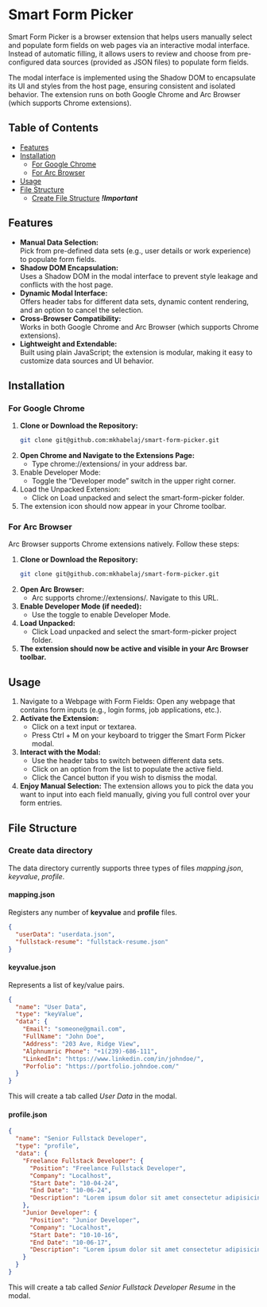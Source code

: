 # Smart Form Picker

Smart Form Picker is a browser extension that helps users manually select and populate form fields on web pages via an interactive modal interface. Instead of automatic filling, it allows users to review and choose from pre-configured data sources (provided as JSON files) to populate form fields.

The modal interface is implemented using the Shadow DOM to encapsulate its UI and styles from the host page, ensuring consistent and isolated behavior. The extension runs on both Google Chrome and Arc Browser (which supports Chrome extensions).

## Table of Contents

- [Features](#features)
- [Installation](#installation)
  - [For Google Chrome](#for-google-chrome)
  - [For Arc Browser](#for-arc-browser)
- [Usage](#usage)
- [File Structure](#file-structure)
  - [Create File Structure](#create-data-directory) **_!Important_**

## Features

- **Manual Data Selection:**  
  Pick from pre-defined data sets (e.g., user details or work experience) to populate form fields.
- **Shadow DOM Encapsulation:**  
  Uses a Shadow DOM in the modal interface to prevent style leakage and conflicts with the host page.
- **Dynamic Modal Interface:**  
  Offers header tabs for different data sets, dynamic content rendering, and an option to cancel the selection.
- **Cross-Browser Compatibility:**  
  Works in both Google Chrome and Arc Browser (which supports Chrome extensions).
- **Lightweight and Extendable:**  
  Built using plain JavaScript; the extension is modular, making it easy to customize data sources and UI behavior.

## Installation

### For Google Chrome

1. **Clone or Download the Repository:**
   ```bash
   git clone git@github.com:mkhabelaj/smart-form-picker.git
   ```
1. **Open Chrome and Navigate to the Extensions Page:**
   - Type chrome://extensions/ in your address bar.
1. Enable Developer Mode:
   - Toggle the “Developer mode” switch in the upper right corner.
1. Load the Unpacked Extension:
   - Click on Load unpacked and select the smart-form-picker folder.
1. The extension icon should now appear in your Chrome toolbar.

### For Arc Browser

Arc Browser supports Chrome extensions natively. Follow these steps:

1. **Clone or Download the Repository:**
   ```bash
   git clone git@github.com:mkhabelaj/smart-form-picker.git
   ```
1. **Open Arc Browser:**
   - Arc supports chrome://extensions/. Navigate to this URL.
1. **Enable Developer Mode (if needed):**
   - Use the toggle to enable Developer Mode.
1. **Load Unpacked:**
   - Click Load unpacked and select the smart-form-picker project folder.
1. **The extension should now be active and visible in your Arc Browser toolbar.**

## Usage

1. Navigate to a Webpage with Form Fields:
   Open any webpage that contains form inputs (e.g., login forms, job applications, etc.).
1. **Activate the Extension:**
   - Click on a text input or textarea.
   - Press Ctrl + M on your keyboard to trigger the Smart Form Picker modal.
1. **Interact with the Modal:**
   - Use the header tabs to switch between different data sets.
   - Click on an option from the list to populate the active field.
   - Click the Cancel button if you wish to dismiss the modal.
1. **Enjoy Manual Selection:**
   The extension allows you to pick the data you want to input into each field manually, giving you full control over your form entries.

## File Structure

### Create data directory

The data directory currently supports three types of files _mapping.json_, _keyvalue_, _profile_.

#### mapping.json

Registers any number of **keyvalue** and **profile** files.

```json
{
  "userData": "userdata.json",
  "fullstack-resume": "fullstack-resume.json"
}
```

#### keyvalue.json

Represents a list of key/value pairs.

```json
{
  "name": "User Data",
  "type": "keyValue",
  "data": {
    "Email": "someone@gmail.com",
    "FullName": "John Doe",
    "Address": "203 Ave, Ridge View",
    "Alphnumric Phone": "+1(239)-686-111",
    "LinkedIn": "https://www.linkedin.com/in/johndoe/",
    "Porfolio": "https://portfolio.johndoe.com/"
  }
}
```

This will create a tab called _User Data_ in the modal.

#### profile.json

```json
{
  "name": "Senior Fullstack Developer",
  "type": "profile",
  "data": {
    "Freelance Fullstack Developer": {
      "Position": "Freelance Fullstack Developer",
      "Company": "Localhost",
      "Start Date": "10-04-24",
      "End Date": "10-06-24",
      "Description": "Lorem ipsum dolor sit amet consectetur adipisicing elit. Quos, quas.\n\nLorem ipsum dolor sit amet consectetur adipisicing elit. Quos, quas.\n\nLorem ipsum dolor sit amet consectetur adipisicing elit. Quos, quas."
    },
    "Junior Developer": {
      "Position": "Junior Developer",
      "Company": "Localhost",
      "Start Date": "10-10-16",
      "End Date": "10-06-17",
      "Description": "Lorem ipsum dolor sit amet consectetur adipisicing elit. Quos, quas.\n\nLorem ipsum dolor sit amet consectetur adipisicing elit. Quos, quas."
    }
  }
}
```

This will create a tab called _Senior Fullstack Developer Resume_ in the modal.

